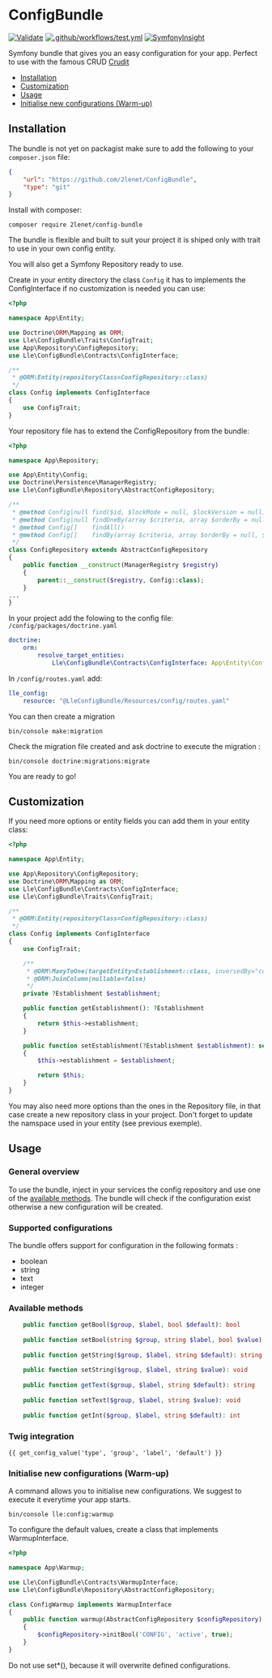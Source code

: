 # ConfigBundle

[![Validate](https://github.com/2lenet/ConfigBundle/actions/workflows/validate.yml/badge.svg)](https://github.com/2lenet/ConfigBundle/actions/workflows/validate.yml)
[![.github/workflows/test.yml](https://github.com/2lenet/ConfigBundle/actions/workflows/test.yml/badge.svg)](https://github.com/2lenet/ConfigBundle/actions/workflows/test.yml)
[![SymfonyInsight](https://insight.symfony.com/projects/79583c27-dbb5-4610-accd-1ee16b92008d/mini.svg)](https://insight.symfony.com/projects/79583c27-dbb5-4610-accd-1ee16b92008d)


Symfony bundle that gives you an easy configuration for your app. Perfect to use with the famous
CRUD [Crudit](https://github.com/2lenet/CruditBundle)

- [Installation](#Installation)
- [Customization](#Customization)
- [Usage](#Usage)
- [Initialise new configurations (Warm-up)](#initialise-new-configurations-warm-up)

## Installation

The bundle is not yet on packagist make sure to add the following to your `composer.json` file:

```json
{
    "url": "https://github.com/2lenet/ConfigBundle",
    "type": "git"
}
```

Install with composer:

```shell
composer require 2lenet/config-bundle
```

The bundle is flexible and built to suit your project it is shiped only with trait to use in your own config entity.

You will also get a Symfony Repository ready to use.

Create in your entity directory the class `Config` it has to implements the ConfigInterface if no customization is
needed you can use:

```php
<?php

namespace App\Entity;

use Doctrine\ORM\Mapping as ORM;
use Lle\ConfigBundle\Traits\ConfigTrait;
use App\Repository\ConfigRepository;
use Lle\ConfigBundle\Contracts\ConfigInterface;

/**
 * @ORM\Entity(repositoryClass=ConfigRepository::class)
 */
class Config implements ConfigInterface
{
    use ConfigTrait;
}

```

Your repository file has to extend the ConfigRepository from the bundle:

```php
<?php

namespace App\Repository;

use App\Entity\Config;
use Doctrine\Persistence\ManagerRegistry;
use Lle\ConfigBundle\Repository\AbstractConfigRepository;

/**
 * @method Config|null find($id, $lockMode = null, $lockVersion = null)
 * @method Config|null findOneBy(array $criteria, array $orderBy = null)
 * @method Config[]    findAll()
 * @method Config[]    findBy(array $criteria, array $orderBy = null, $limit = null, $offset = null)
 */
class ConfigRepository extends AbstractConfigRepository
{
    public function __construct(ManagerRegistry $registry)
    {
        parent::__construct($registry, Config::class);
    }
...
}

```

In your project add the folowing to the config file: `/config/packages/doctrine.yaml`

```yaml
doctrine:
    orm:
        resolve_target_entities:
            Lle\ConfigBundle\Contracts\ConfigInterface: App\Entity\Config
```

In `/config/routes.yaml` add:

```yaml
lle_config:
    resource: "@LleConfigBundle/Resources/config/routes.yaml"
```

You can then create a migration

```shell
bin/console make:migration
```

Check the migration file created and ask doctrine to execute the migration :

```shell
bin/console doctrine:migrations:migrate
```

You are ready to go!

## Customization

If you need more options or entity fields you can add them in your entity class:

```php
<?php

namespace App\Entity;

use App\Repository\ConfigRepository;
use Doctrine\ORM\Mapping as ORM;
use Lle\ConfigBundle\Contracts\ConfigInterface;
use Lle\ConfigBundle\Traits\ConfigTrait;

/**
 * @ORM\Entity(repositoryClass=ConfigRepository::class)
 */
class Config implements ConfigInterface
{
    use ConfigTrait;

    /**
     * @ORM\ManyToOne(targetEntity=Establishment::class, inversedBy="configs")
     * @ORM\JoinColumn(nullable=false)
     */
    private ?Establishment $establishment;

    public function getEstablishment(): ?Establishment
    {
        return $this->establishment;
    }

    public function setEstablishment(?Establishment $establishment): self
    {
        $this->establishment = $establishment;

        return $this;
    }
}

```

You may also need more options than the ones in the Repository file, in that case create a new repository class in your
project. Don't forget to update the namspace used in your entity (see previous exemple).

## Usage

### General overview

To use the bundle, inject in your services the config repository and use one of
the [available methods](#Available-methods).
The bundle will check if the configuration exist otherwise a new configuration will be created.

### Supported configurations

The bundle offers support for configuration in the following formats :

- boolean
- string
- text
- integer

### Available methods

```php
    public function getBool($group, $label, bool $default): bool
   
    public function setBool(string $group, string $label, bool $value): void
    
    public function getString($group, $label, string $default): string
    
    public function setString($group, $label, string $value): void
   
    public function getText($group, $label, string $default): string
    
    public function setText($group, $label, string $value): void
   
    public function getInt($group, $label, string $default): int
```

### Twig integration

```twig
{{ get_config_value('type', 'group', 'label', 'default') }}
```

### Initialise new configurations (Warm-up)

A command allows you to initialise new configurations. We suggest to execute it everytime your app starts.

```
bin/console lle:config:warmup
```

To configure the default values, create a class that implements WarmupInterface.

```php
<?php

namespace App\Warmup;

use Lle\ConfigBundle\Contracts\WarmupInterface;
use Lle\ConfigBundle\Repository\AbstractConfigRepository;

class ConfigWarmup implements WarmupInterface
{
    public function warmup(AbstractConfigRepository $configRepository): void
    {
        $configRepository->initBool('CONFIG', 'active', true);
    }
}
```

Do not use set*(), because it will overwrite defined configurations.
